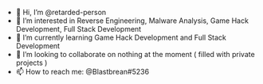 - 👋 Hi, I’m @retarded-person
- 👀 I’m interested in Reverse Engineering, Malware Analysis, Game Hack Development, Full Stack Development
- 🌱 I’m currently learning Game Hack Development and Full Stack Development
- 💞️ I’m looking to collaborate on nothing at the moment ( filled with private projects )
- 📫 How to reach me: @Blastbrean#5236

<!---
retarded-person/retarded-person is a ✨ special ✨ repository because its `README.md` (this file) appears on your GitHub profile.
You can click the Preview link to take a look at your changes.
--->
